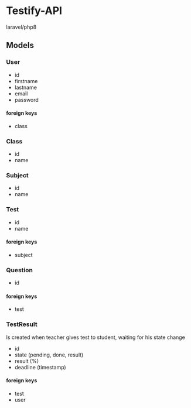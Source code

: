 # Testify-API

laravel/php8

## Models

### User
+ id
+ firstname
+ lastname
+ email
+ password

#### foreign keys
+ class

### Class
+ id
+ name

### Subject
+ id
+ name

### Test
+ id
+ name
#### foreign keys
+ subject

### Question
+ id 
#### foreign keys
+ test

### TestResult
Is created when teacher gives test to student, waiting for his state change
+ id
+ state (pending, done, result)
+ result (%)
+ deadline (timestamp)
#### foreign keys
+ test
+ user
